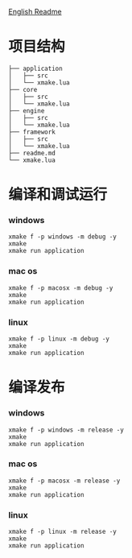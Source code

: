 [English Readme](./readme.md)

# 项目结构
```
├── application
│   ├── src
│   └── xmake.lua
├── core
│   ├── src
│   └── xmake.lua
├── engine
│   ├── src
│   └── xmake.lua
├── framework
│   ├── src
│   └── xmake.lua
├── readme.md
└── xmake.lua
```

# 编译和调试运行

### windows
``` shell
xmake f -p windows -m debug -y
xmake
xmake run application
```

### mac os 
``` shell
xmake f -p macosx -m debug -y
xmake
xmake run application
```

### linux
``` shell
xmake f -p linux -m debug -y
xmake
xmake run application
```

# 编译发布

### windows
``` shell
xmake f -p windows -m release -y
xmake
xmake run application
```

### mac os 
``` shell
xmake f -p macosx -m release -y
xmake
xmake run application
```

### linux
``` shell
xmake f -p linux -m release -y
xmake
xmake run application
```